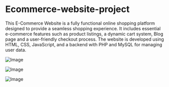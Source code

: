 # Ecommerce-website-project

This E-Commerce Website is a fully functional online shopping platform designed to provide a seamless shopping experience. It includes essential e-commerce features such as product listings, a dynamic cart system, Blog page and a user-friendly checkout process. The website is developed using HTML, CSS, JavaScript, and a backend with PHP and MySQL for managing user data.

![Image](https://github.com/user-attachments/assets/861ae18a-0ffc-4530-98d0-b97d0429f457)

![Image](https://github.com/user-attachments/assets/d2ed6b1e-40ae-4c5e-8de2-3b963cb2b695)

![Image](https://github.com/user-attachments/assets/99451371-c8e2-409f-9c61-c10a5214df8e)
